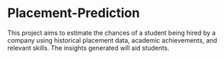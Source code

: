 # Placement-Prediction
This project aims to estimate the chances of a student being hired by a company using historical placement data, academic achievements, and relevant skills. The insights generated will aid students.
